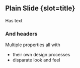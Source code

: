## Plain Slide {slot=title}

Has text

### And headers

Multiple properties all with
- their own design processes
- disparate look and feel

